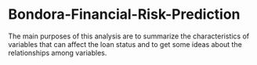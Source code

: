 # Bondora-Financial-Risk-Prediction
The main purposes of this analysis are to summarize the characteristics of variables that can affect the loan status and to get some ideas about the relationships among variables.
